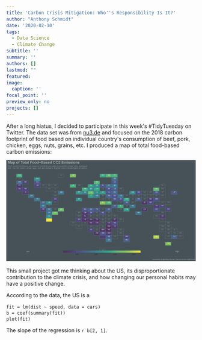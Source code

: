 ```yaml
---
title: 'Carbon Crisis Mitigation: Who''s Responsibility Is It?'
author: "Anthony Schmidt"
date: '2020-02-10'
tags:
  - Data Science
  - Climate Change
subtitle: ''
summary: ''
authors: []
lastmod: ""
featured:
image:
  caption: ''
focal_point: ''
preview_only: no
projects: []
---
```


After a long hiatus, I decided to participate in this week's #TidyTuesday on Twitter. The data set was from [nu3.de](https://www.nu3.de/blogs/nutrition/food-carbon-footprint-index-2018) and focused on the 2018 carbon footprint of food based on individual country's consumption of beef, pork, chicken, eggs, nuts, grains, etc. I produced a map of total food-based carbon emissions:

![Tilemap](tilemap.png)

This small project got me thinking about the US, its disproportionate contribution to the climate crisis, and how changing our personal habits may have a positive change.

According to the data, the US is a

```{r}
fit = lm(dist ~ speed, data = cars)
b = coef(summary(fit))
plot(fit)
```

The slope of the regression is `r b[2, 1]`.

